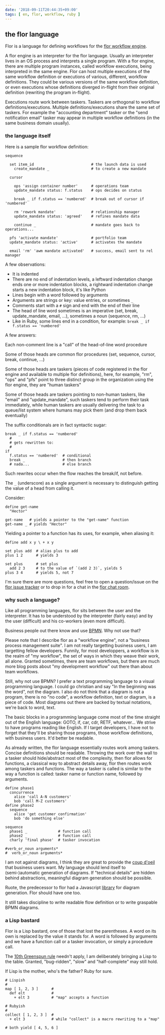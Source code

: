 ```yaml
---
date: '2018-09-11T20:44:35+09:00'
tags: [ en, flor, workflow, ruby ]
---
```


## the flor language

Flor is a language for defining workflows for the [flor workflow engine](https://github.com/floraison/flor).

A flor engine is an interpreter for the flor language. Usually an interpreter lives in an OS process and interprets a single program. With a flor engine, there are multiple program instances, called workflow executions, being interpreted in the same engine. Flor can host multiple executions of the same workflow definition or executions of various, different, workflow definitions. They could be various versions of the same workflow definition, or even executions whose definitions diverged in-flight from their original definition (rewriting the program in-flight).

Executions route work between taskers. Taskers are orthogonal to workflow definitions/executions. Multiple definitions/executions share the same set of taskers. For example the "accounting department" tasker or the "send notification email" tasker may appear in multiple workflow definitions (in the same business domain usually).


### the language itself

Here is a sample flor workflow definition:

<pre><code class="python">sequence

  set item_id                          # the launch data is used
    create_mandate _                   # to create a new mandate

  cursor

    ops 'assign container number'      # operations team
    update_mandate status: f.status    # ops decides on status

    break _ if f.status == 'numbered'  # break out of cursor if 'numbered'

    rm 'rework mandate'                # relationship manager
    update_mandate status: 'agreed'    # refines mandate data

    continue _                         # mandate goes back to operations...

  pfs 'activate mandate'               # portfolio team
  update_mandate status: 'active'      # activates the mandate

  email 'rm' 'awm mandate activated'   # success, email sent to rel manager
</code></pre>

A few observations:

- It is indented
- There are no end of indentation levels, a leftward indentation change ends one or more indentation blocks, a rightward indentation change starts a new indentation block, it's like Python
- Lines begin with a word followed by arguments
- Arguments are strings or key: value entries, or sometimes `_`
- Comments start with a `#` sign and end with the end of their line
- The head of line word sometimes is an imperative (set, break, update_mandate, email, ...), sometimes a noun (sequence, rm, ...)
- Like in Ruby, some lines end in a condition, for example: `break _ if f.status == 'numbered'`

A few answers:

Each non-comment line is a "call" of the head-of-line word procedure

Some of those heads are common flor procedures (set, sequence, cursor, break, continue, ...)

Some of those heads are taskers (pieces of code registered in the flor engine and available to multiple flor definitions), here, for example, "rm", "ops" and "pfs" point to three distinct group in the organization using the flor engine, they are "human taskers"

Some of those heads are taskers pointing to non-human taskers, like "email" and "update_mandate", such taskers tend to perform their task immediately, while human taskers are usually delivering the task to a queue/list system where humans may pick them (and drop them back eventually)

The suffix conditionals are in fact syntactic sugar:

<pre><code class="python">break _ if f.status == 'numbered'
  #
  # gets rewritten to:
  #
if
  f.status == 'numbered'  # conditional
  break _                 # then branch
  # nada...               # else branch
</code></pre>

Such rewrites occur when the flow reaches the break/if, not before.

The `_` (underscore) as a single argument is necessary to distinguish getting the value of a head from calling it.

Consider:

<pre><code class="python">define get-name
  "Hector"

get-name   # yields a pointer to the "get-name" function
get-name _ # yields "Hector"
</code></pre>

Yielding a pointer to a function has its uses, for example, when aliasing it:

<pre><code class="python">define add x y \ + x y

set plus add  # alias plus to add
plus 1 2      # yields 3

set plus      # set plus
  add 2 3     # to the value of `(add 2 3)`, yields 5
plus 3 4      # yields 5, not 7
</code></pre>

I'm sure there are more questions, feel free to open a question/issue on the [flor issue tracker](https://github.com/floraison/flor/issues) or to drop in for a chat in the [flor chat room](https://gitter.im/floraison/flor).


### why such a language?

Like all programming languages, flor sits between the user and the interpreter.  It has to be understood by the interpreter (fairly easy) and by the user (difficult) and his co-workers (even more difficult).

Business people out there know and use [BPM](https://en.wikipedia.org/wiki/Business_Process_Model_and_Notation)[N](http://mainthing.ru/). Why not use that?

Please note that I describe flor as a "workflow engine", not a "business process management suite". I am not really targetting business users, I am targetting fellow developers. Funnily, for most developpers, a workflow is in the realm of "my workflow", the set of ways in which they weave their work, all alone. Granted sometimes, there are team workflows, but there are much more blog posts about "my development workflow" out there than about team workflows.

Still, why not use BPMN? I prefer a text programming language to a visual programming language. I could go christian and say "In the beginning was the word", not the diagram. I also do not think that a diagram is not a program, there is no "no code", a workflow definition, text or diagram, is a piece of code. Most diagrams out there are backed by textual notations, we're back to word, text.

The basic blocks in a programming language come most of the time straight out of the English language: GOTO, if, car, cdr, RETF, whatever... We strive to have programs reading like English. If I target developers, I have not to forget that they'll be sharing those programs, those workflow definitions, with business users. It'd better be readable.

As already written, the flor language essentially routes work among taskers. Concise definitions should be readable. Throwing the work over the wall to a tasker should hide/abstract most of the complexity, then flor allows for functions, a classical way to abstract details away, flor then routes work among taskers and functions. The way a tasker is called is similar to the way a function is called: tasker name or function name, followed by arguments.

<pre><code class="python">define phase1
  concurrence
    alice 'call A-N customers'
    bob 'call M-Z customers'
define phase2
  sequence
    alice 'get customer confirmation'
    bob 'do something else'

sequence
  phase1 _              # function call
  phase2 _              # function call
  charly 'final phase'  # tasker invocation

#verb_or_noun arguments*
#  verb_or_noun arguments*
</code></pre>

I am not against diagrams, I think they are great to provide the [coup d'oeil](https://en.wikipedia.org/wiki/Coup_d%27%C5%93il) that business users want. My language should lend itself to (semi-)automatic generation of diagrams. If "technical details" are hidden behind abstractions, meaningful diagram generation should be possible.

Ruote, the predecessor to flor had a Javascript [library](https://github.com/jmettraux/ruote-fluo) for diagram generation. Flor should have one too.

It still takes discipline to write readable flow definition or to write graspable BPMN diagrams.

### a Lisp bastard

Flor is a Lisp bastard, one of those that lost the parentheses. A word on its own is replaced by the value it stands for. A word is followed by arguments and we have a function call or a tasker invocation, or simply a procedure call.

The [10th Greenspun rule](https://en.wikipedia.org/wiki/Greenspun%27s_tenth_rule) needn't apply, I am deliberately bringing a Lisp to the table. Granted, "bug-ridden", "slow" and "half-complete" may still hold.

If Lisp is the mother, who's the father? Ruby for sure.

<pre><code class="bash"># Lispish
#
map [ 1, 2, 3 ]      #
  def elt            #
    + elt 3          # "map" accepts a function

# Rubyish
#
collect [ 1, 2, 3 ]  #
  + elt 3            # while "collect" is a macro rewriting to a "map"

# both yield [ 4, 5, 6 ]
</code></pre>

